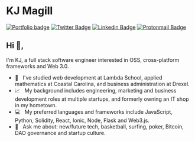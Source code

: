 # KJ Magill
[![Portfolio badge](https://img.shields.io/badge/Portfolio-kjmagill.com-358af2.svg)](https://kjmagill.com) [![Twitter Badge](https://img.shields.io/badge/-@kjmagill-1ca0f1?style=flat-square&labelColor=1ca0f1&logo=twitter&logoColor=white&link=https://twitter.com/kjmagill)](https://twitter.com/kjmagill) [![Linkedin Badge](https://img.shields.io/badge/-kjmagill-blue?style=flat-square&logo=Linkedin&logoColor=white&link=https://www.linkedin.com/in/kjmagill/)](https://www.linkedin.com/in/kjmagill/) [![Protonmail Badge](https://img.shields.io/badge/-kjmagill@protonmail.com-494949?style=flat-square&logo=Protonmail&logoColor=white&link=mailto:kjmagill@protonmail.com)](mailto:kjmagill@protonmail.com)

## Hi 👋, 
I'm KJ, a full stack software engineer interested in OSS, cross-platform frameworks and Web 3.0.

- 🏫 &nbsp; I've studied web development at Lambda School, applied mathematics at Coastal Carolina, and business administration at Drexel.
- 📈 &nbsp; My background includes engineering, marketing and business development roles at multiple startups, and formerly owning an IT shop in my hometown.
- 💻 &nbsp; My preferred languages and frameworks include JavaScript, Python, Solidity, React, Ionic, Node, Flask and Web3.js.
- 💬 &nbsp; Ask me about: new/future tech, basketball, surfing, poker, Bitcoin, DAO governance and startup culture.
